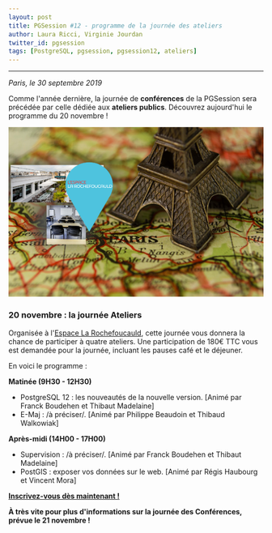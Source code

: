 ```yaml
---
layout: post
title: PGSession #12 - programme de la journée des ateliers
author: Laura Ricci, Virginie Jourdan
twitter_id: pgsession
tags: [PostgreSQL, pgsession, pgsession12, ateliers]
---
```


---
*Paris, le 30 septembre 2019*

Comme l'année dernière, la journée de **conférences** de la PGSession sera précédée par celle dédiée aux **ateliers publics**.
Découvrez aujourd'hui le programme du 20 novembre !

<!--MORE-->

![la_rochefoucauld_localisation.png](https://raw.githubusercontent.com/lauraricci/blog.dalibo.com/gh-pages/img/la_rochefoucauld_localisation.png)

### 20 novembre : la journée Ateliers

Organisée à l'[Espace La Rochefoucauld](https://formeret.fr/nos-espaces/espace-la-rochefoucauld/), cette journée vous donnera la chance de participer à quatre ateliers. 
Une participation de 180€ TTC vous est demandée pour la journée, incluant les pauses café et le déjeuner. 

En voici le programme :

**Matinée (9H30 - 12H30)**

   * PostgreSQL 12 : les nouveautés de la nouvelle version. [Animé par Franck Boudehen et Thibaut Madelaine]
   * E-Maj : /à préciser/. [Animé par Philippe Beaudoin et Thibaud Walkowiak]

**Après-midi (14H00 - 17H00)**

   * Supervision : /à préciser/. [Animé par Franck Boudehen et Thibaut Madelaine]
   * PostGIS : exposer vos données sur le web. [Animé par Régis Haubourg et Vincent Mora]
   

[**Inscrivez-vous dès maintenant !**](mailto:contact@dalibo.com?subject=PGSession:%20inscription%20aux%20Ateliers)



**À très vite pour plus d'informations sur la journée des Conférences, prévue le 21 novembre !**


 




